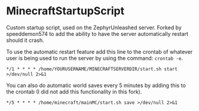 # MinecraftStartupScript
Custom startup script, used on the ZephyrUnleashed server. Forked by speeddemon574 to add the ability to 
have the server automatically restart should it crash.


To use the automatic restart feature add this line to the crontab of whatever user is being used to run the server by using the command: `crontab -e`.

`*/1 * * * * /home/YOURUSERNAME/MINECRAFTSERVERDIR/start.sh start >/dev/null 2>&1`





You can also do automatic world saves every 5 minutes by adding this to the crontab (I did not add this functionality in this fork).

`*/5 * * * * /home/minecraft/mainMC/start.sh save >/dev/null 2>&1`
